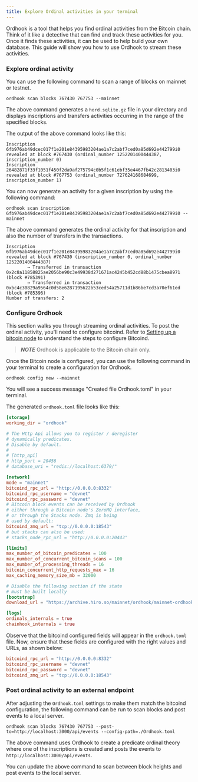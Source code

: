 ```yaml
---
title: Explore Ordinal activities in your terminal
---
```


Ordhook is a tool that helps you find ordinal activities from the Bitcoin chain. Think of it like a detective that can find and track these activities for you. Once it finds these activities, it can be used to help build your own database. This guide will show you how to use Ordhook to stream these activities.

### Explore ordinal activity

You can use the following command to scan a range of blocks on mainnet or testnet.

`ordhook scan blocks 767430 767753 --mainnet`

The above command generates a `hord.sqlite.gz` file in your directory and displays inscriptions and transfers activities occurring in the range of the specified blocks.

The output of the above command looks like this:

```
Inscription 6fb976ab49dcec017f1e201e84395983204ae1a7c2abf7ced0a85d692e442799i0 revealed at block #767430 (ordinal_number 1252201400444387, inscription_number 0)
Inscription 26482871f33f1051f450f2da9af275794c0b5f1c61ebf35e4467fb42c2813403i0 revealed at block #767753 (ordinal_number 727624168684699, inscription_number 1)
```

You can now generate an activity for a given inscription by using the following command:

`ordhook scan inscription 6fb976ab49dcec017f1e201e84395983204ae1a7c2abf7ced0a85d692e442799i0 --mainnet`

The above command generates the ordinal activity for that inscription and also the number of transfers in the transactions.

```
Inscription 6fb976ab49dcec017f1e201e84395983204ae1a7c2abf7ced0a85d692e442799i0 revealed at block #767430 (inscription_number 0, ordinal_number 1252201400444387)
        → Transferred in transaction 0x2c8a11858825ae2056be90c3e49938d271671ac4245b452cd88b1475cbea8971 (block #785391)
        → Transferred in transaction 0xbc4c30829a9564c0d58e6287195622b53ced54a25711d1b86be7cd3a70ef61ed (block #785396)
Number of transfers: 2
```

### Configure Ordhook

This section walks you through streaming ordinal activities. To post the ordinal activity, you'll need to configure bitcoind. Refer to [Setting up a bitcoin node](https://docs.hiro.so/chainhook/how-to-guides/how-to-run-chainhook-as-a-service-using-bitcoind#setting-up-a-bitcoin-node) to understand the steps to configure Bitcoind.

> **_NOTE_**
> Ordhook is applicable to the Bitcoin chain only.

Once the Bitcoin node is configured, you can use the following command in your terminal to create a configuration for Ordhook.

`ordhook config new --mainnet`

You will see a success message "Created file Ordhook.toml" in your terminal.

The generated `ordhook.toml` file looks like this:

```toml
[storage]
working_dir = "ordhook"

# The Http Api allows you to register / deregister
# dynamically predicates.
# Disable by default.
#
# [http_api]
# http_port = 20456
# database_uri = "redis://localhost:6379/"

[network]
mode = "mainnet"
bitcoind_rpc_url = "http://0.0.0.0:8332"
bitcoind_rpc_username = "devnet"
bitcoind_rpc_password = "devnet"
# Bitcoin block events can be received by Ordhook
# either through a Bitcoin node's ZeroMQ interface,
# or through the Stacks node. Zmq is being
# used by default:
bitcoind_zmq_url = "tcp://0.0.0.0:18543"
# but stacks can also be used:
# stacks_node_rpc_url = "http://0.0.0.0:20443"

[limits]
max_number_of_bitcoin_predicates = 100
max_number_of_concurrent_bitcoin_scans = 100
max_number_of_processing_threads = 16
bitcoin_concurrent_http_requests_max = 16
max_caching_memory_size_mb = 32000

# Disable the following section if the state
# must be built locally
[bootstrap]
download_url = "https://archive.hiro.so/mainnet/ordhook/mainnet-ordhook-sqlite-latest"

[logs]
ordinals_internals = true
chainhook_internals = true
```

Observe that the bitcoind configured fields will appear in the `ordhook.toml` file. Now, ensure that these fields are configured with the right values and URLs, as shown below:

```toml
bitcoind_rpc_url = "http://0.0.0.0:8332"
bitcoind_rpc_username = "devnet"
bitcoind_rpc_password = "devnet"
bitcoind_zmq_url = "tcp://0.0.0.0:18543"
```

### Post ordinal activity to an external endpoint

After adjusting the `Ordhook.toml` settings to make them match the bitcoind configuration, the following command can be run to scan blocks and post events to a local server.

`ordhook scan blocks 767430 767753 --post-to=http://localhost:3000/api/events --config-path=./Ordhook.toml`

The above command uses Ordhook to create a predicate ordinal theory where one of the inscriptions is created and posts the events to `http://localhost:3000/api/events`.

You can update the above command to scan between block heights and post events to the local server.
